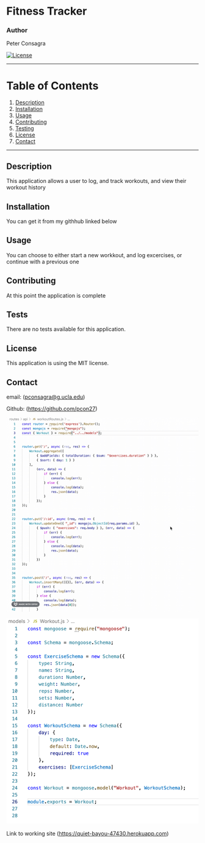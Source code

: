 # Fitness Tracker
### Author
 Peter Consagra

[![License](https://img.shields.io/badge/License-MIT-yellow.svg)](https://opensource.org/licenses/MIT)

---

# Table of Contents 
1. [Description](#description)
2. [Installation](#installation)
3. [Usage](#usage)
5. [Contributing](#contributing)
6. [Testing](#tests)
7. [License](#license)
8. [Contact](#contact)

---

## Description
This application allows a user to log, and track workouts, and view their workout history 

## Installation 
You can get it from my githhub linked below

## Usage 
You can choose to either start a new workkout, and log excercises, or continue with a previous one

## Contributing
At this point the application is complete

## Tests
There are no tests available for this application. 

## License
This application is using the MIT license. 

## Contact
email: (pconsagra@g.ucla.edu)

Github: (https://github.com/pcon27)

![gif of routes](https://github.com/Pcon27/Fitness_Tracker/blob/e3c6ec63ba581e514932c2174acdc23128eea14d/workout-routes.gif)

![image of model](https://github.com/Pcon27/Fitness_Tracker/blob/e3c6ec63ba581e514932c2174acdc23128eea14d/model.png)

Link to working site (https://quiet-bayou-47430.herokuapp.com)